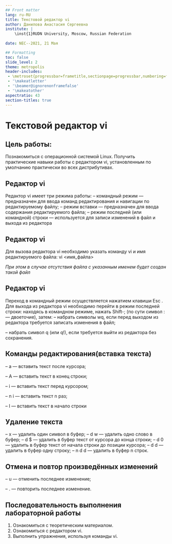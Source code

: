 ```yaml
---
## Front matter
lang: ru-RU
title: Текстовой редактор vi
author: Данилова Анастасия Сергеевна
institute: |
	\inst{1}RUDN University, Moscow, Russian Federation
	
date: NEC--2021, 21 Мая

## Formatting
toc: false
slide_level: 2
theme: metropolis
header-includes: 
 - \metroset{progressbar=frametitle,sectionpage=progressbar,numbering=fraction}
 - '\makeatletter'
 - '\beamer@ignorenonframefalse'
 - '\makeatother'
aspectratio: 43
section-titles: true
---
```


# Текстовой редактор vi

## Цель работы:

Познакомиться с операционной системой Linux. Получить практические навыки работы с редактором vi, установленным по умолчанию практически во всех дистрибутивах.

## Редактор vi

Редактор vi имеет три режима работы:
 – командный режим — предназначен для ввода команд редактирования и навигации по редактируемому файлу; 
 – режим вставки — предназначен для ввода содержания редактируемого файла; 
 – режим последней (или командной) строки — используется для записи изменений в файл и выхода из редактора

## Редактор vi

Для вызова редактора vi необходимо указать команду vi и имя редактируемого файла: vi <имя_файла> 

*При этом в случае отсутствия файла с указанным именем будет создан такой файл*

## Редактор vi

Переход в командный режим осуществляется нажатием клавиши Esc . Для выхода из редактора vi необходимо перейти в режим последней строки: находясь в командном режиме, нажать Shift-; (по сути символ : — двоеточие), затем: 
– набрать символы wq, если перед выходом из редактора требуется записать изменения в файл; 

– набрать символ q (или q!), если требуется выйти из редактора без сохранения.

## Команды редактирования(вставка текста)

– а — вставить текст после курсора; 

– А — вставить текст в конец строки; 

– i — вставить текст перед курсором; 

– n i — вставить текст n раз; 

– I — вставить текст в начало строки

## Удаление текста

– x — удалить один символ в буфер; 
– d w — удалить одно слово в буфер;
 – d $ — удалить в буфер текст от курсора до конца строки; 
– d 0 — удалить в буфер текст от начала строки до позиции курсора; 
– d d — удалить в буфер одну строку;
 – n d d — удалить в буфер n строк.



## Отмена и повтор произведённых изменений

– u — отменить последнее изменение; 

– . — повторить последнее изменение.

## Последовательность выполнения лабораторной работы

1. Ознакомиться с теоретическим материалом.  
2. Ознакомиться с редактором vi. 
3. Выполнить упражнения, используя команды vi.

